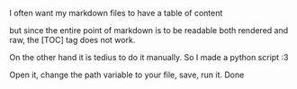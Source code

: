 
I often want my markdown files to have a table of content

but since the entire point of markdown is to be readable both rendered and raw,
the [TOC] tag does not work.

On the other hand it is tedius to do it manually. So I made a python script :3


Open it, change the path variable to your file, save, run it. Done